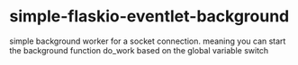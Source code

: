 # simple-flaskio-eventlet-background


simple background worker for a socket connection. 
meaning you can start the background function do_work based on the global variable switch
